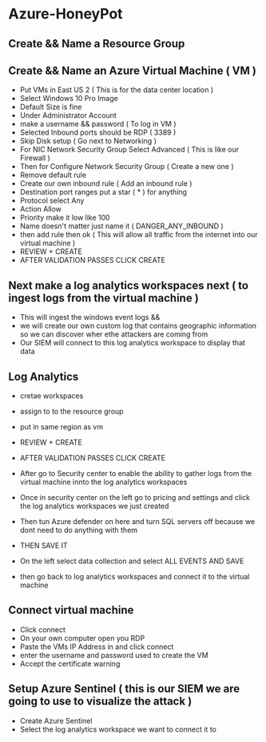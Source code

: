 # Azure-HoneyPot


## Create && Name a Resource Group

## Create && Name an Azure Virtual Machine ( VM )
- Put VMs in East US 2 ( This is for the data center location )
- Select Windows 10 Pro Image
- Default Size is fine
- Under Administrator Account
- make a username && password ( To log in VM )
- Selected Inbound ports should be RDP ( 3389 )
- Skip Disk setup ( Go next to Networking )
- For NIC Network Security Group Select Advanced ( This is like our Firewall )
- Then for Configure Network Security Group ( Create a new one )
- Remove default rule
- Create our own inbound rule ( Add an inbound rule )
- Destination port ranges put a star ( * ) for anything
- Protocol select Any
- Action Allow
- Priority make it low like 100
- Name doesn't matter just name it ( DANGER_ANY_INBOUND )
- then add rule then ok ( This will allow all traffic from the internet into our virtual machine )
- REVIEW + CREATE
- AFTER VALIDATION PASSES CLICK CREATE

## Next make a log analytics workspaces next ( to ingest logs from the virtual machine )
- This will ingest the windows event logs && 
- we will create our own custom log that contains geographic information so we can discover wher ethe attackers are coming from
- Our SIEM will connect to this log analytics workspace to display that data

## Log Analytics 
- cretae workspaces
- assign to to the resource group
- put in same region as vm
- REVIEW + CREATE 
- AFTER VALIDATION PASSES CLICK CREATE

- After go to Security center to enable the ability to gather logs from the virtual machine innto the log analytics workspaces
- Once in security center on the left go to pricing and settings and click the log analytics workspaces we just created
- Then tun Azure defender on here and turn SQL servers off because we dont need to do anything with them
- THEN SAVE IT
- On the left select data collection and select ALL EVENTS AND SAVE
- then go back to log analytics workspaces and connect it to the virtual machine

## Connect virtual machine
- Click connect
- On your own computer open you RDP 
- Paste the VMs IP Address in and click connect
- enter the username and password used to create the VM
- Accept the certificate warning


## Setup Azure Sentinel ( this is our SIEM we are going to use to visualize the attack )
- Create Azure Sentinel
- Select the log analytics workspace we want to connect it to 